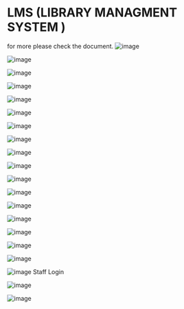 # LMS (LIBRARY MANAGMENT SYSTEM )
 
for more please check the document.
![image](https://github.com/sabyasachiroy1/LMS/assets/110336884/8068d282-29c7-494d-b3da-f635076f6576)



![image](https://github.com/sabyasachiroy1/LMS/assets/110336884/b2af2337-1b4f-4324-a319-7df1df8a69fe)

![image](https://github.com/sabyasachiroy1/LMS/assets/110336884/9982179a-b3b3-43d7-8ebf-b4daff47127d)

![image](https://github.com/sabyasachiroy1/LMS/assets/110336884/d82fce87-6867-4711-8e90-5953b8e6c8a2)

![image](https://github.com/sabyasachiroy1/LMS/assets/110336884/edf0db7e-9185-4ff4-8274-6f8a9ae34594)

![image](https://github.com/sabyasachiroy1/LMS/assets/110336884/915f79d4-d6b1-4801-be22-a00c10ca2172)

![image](https://github.com/sabyasachiroy1/LMS/assets/110336884/cace188b-0ef9-4de5-8a4b-72f1eda75600)

![image](https://github.com/sabyasachiroy1/LMS/assets/110336884/c2b6927c-511b-4e43-9330-91038d268f63)

![image](https://github.com/sabyasachiroy1/LMS/assets/110336884/e3ee8007-15ba-453d-97e0-c351ec67572b)

![image](https://github.com/sabyasachiroy1/LMS/assets/110336884/0dfb70eb-1eb4-4c4e-93ae-39306f967123)

![image](https://github.com/sabyasachiroy1/LMS/assets/110336884/ed871115-3539-4042-8128-92256fa2a163)

![image](https://github.com/sabyasachiroy1/LMS/assets/110336884/fb7067f1-aa20-433b-b4a1-bdb427071e50)

![image](https://github.com/sabyasachiroy1/LMS/assets/110336884/b34410c7-19c5-4cb8-9f1d-6ea3248dcfb2)

![image](https://github.com/sabyasachiroy1/LMS/assets/110336884/23a81c48-4cb5-4962-ad34-e0e48241f244)

![image](https://github.com/sabyasachiroy1/LMS/assets/110336884/ab669adc-00e2-467c-85bc-cd3b2a35fc6e)

![image](https://github.com/sabyasachiroy1/LMS/assets/110336884/1ac723d1-4b3b-4852-9cfb-73e915d861db)

![image](https://github.com/sabyasachiroy1/Digital_Library_Managment_System/assets/110336884/aeea503a-52fb-47d9-af66-1e9949b1a194)

![image](https://github.com/sabyasachiroy1/Digital_Library_Managment_System/assets/110336884/8aff41d6-f4a3-4dc2-a837-ec0da9445511)  Staff Login 

![image](https://github.com/sabyasachiroy1/Digital_Library_Managment_System/assets/110336884/e82aa0c9-eb31-4dc0-8483-96ab6332cb95)

![image](https://github.com/sabyasachiroy1/Digital_Library_Managment_System/assets/110336884/c173ca9c-ce8c-4237-86f4-b39248203094)













